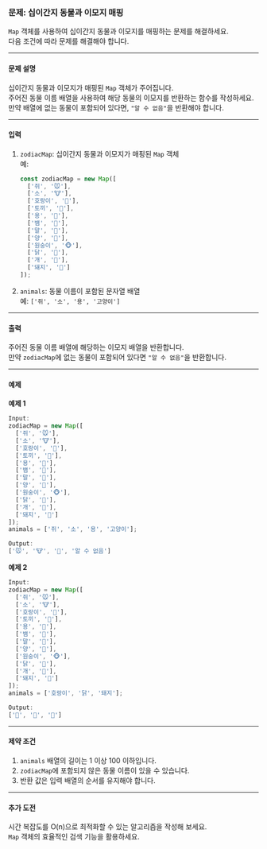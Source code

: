 ### 문제: 십이간지 동물과 이모지 매핑

`Map` 객체를 사용하여 십이간지 동물과 이모지를 매핑하는 문제를 해결하세요.  
다음 조건에 따라 문제를 해결해야 합니다.

---

#### 문제 설명

십이간지 동물과 이모지가 매핑된 `Map` 객체가 주어집니다.  
주어진 동물 이름 배열을 사용하여 해당 동물의 이모지를 반환하는 함수를 작성하세요.  
만약 배열에 없는 동물이 포함되어 있다면, `"알 수 없음"`을 반환해야 합니다.

---

#### 입력

1. `zodiacMap`: 십이간지 동물과 이모지가 매핑된 `Map` 객체  
   예:  
   ```javascript
   const zodiacMap = new Map([
     ['쥐', '🐭'],
     ['소', '🐮'],
     ['호랑이', '🐯'],
     ['토끼', '🐰'],
     ['용', '🐲'],
     ['뱀', '🐍'],
     ['말', '🐴'],
     ['양', '🐑'],
     ['원숭이', '🐵'],
     ['닭', '🐔'],
     ['개', '🐶'],
     ['돼지', '🐷']
   ]);
   ```

2. `animals`: 동물 이름이 포함된 문자열 배열  
   예: `['쥐', '소', '용', '고양이']`

---

#### 출력

주어진 동물 이름 배열에 해당하는 이모지 배열을 반환합니다.  
만약 `zodiacMap`에 없는 동물이 포함되어 있다면 `"알 수 없음"`을 반환합니다.

---

#### 예제

**예제 1**  
```javascript
Input:
zodiacMap = new Map([
  ['쥐', '🐭'],
  ['소', '🐮'],
  ['호랑이', '🐯'],
  ['토끼', '🐰'],
  ['용', '🐲'],
  ['뱀', '🐍'],
  ['말', '🐴'],
  ['양', '🐑'],
  ['원숭이', '🐵'],
  ['닭', '🐔'],
  ['개', '🐶'],
  ['돼지', '🐷']
]);
animals = ['쥐', '소', '용', '고양이'];

Output:
['🐭', '🐮', '🐲', '알 수 없음']
```

**예제 2**  
```javascript
Input:
zodiacMap = new Map([
  ['쥐', '🐭'],
  ['소', '🐮'],
  ['호랑이', '🐯'],
  ['토끼', '🐰'],
  ['용', '🐲'],
  ['뱀', '🐍'],
  ['말', '🐴'],
  ['양', '🐑'],
  ['원숭이', '🐵'],
  ['닭', '🐔'],
  ['개', '🐶'],
  ['돼지', '🐷']
]);
animals = ['호랑이', '닭', '돼지'];

Output:
['🐯', '🐔', '🐷']
```

---

#### 제약 조건

1. `animals` 배열의 길이는 1 이상 100 이하입니다.
2. `zodiacMap`에 포함되지 않은 동물 이름이 있을 수 있습니다.
3. 반환 값은 입력 배열의 순서를 유지해야 합니다.

---

#### 추가 도전

시간 복잡도를 O(n)으로 최적화할 수 있는 알고리즘을 작성해 보세요.  
`Map` 객체의 효율적인 검색 기능을 활용하세요.
